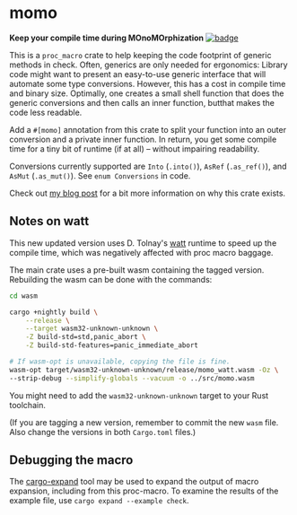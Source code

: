 # momo
**Keep your compile time during MOnoMOrphization**
[![badge](https://docs.rs/momo/badge.svg)](https://docs.rs/momo)

This is a `proc_macro` crate to help keeping the code footprint of
generic methods in check.  Often, generics are only needed for
ergonomics: Library code might want to present an easy-to-use generic
interface that will automate some type conversions. However,  this has
a cost in compile time and binary size.  Optimally, one creates a
small shell function that does the generic conversions and then calls
an inner function, butthat makes the code less readable.

Add a `#[momo]`  annotation from this crate to split your function
into an outer conversion and a private inner function.  In return,
you get some compile time for a tiny bit of runtime (if at all) –
without impairing readability.

Conversions currently supported are `Into` (`.into()`), `AsRef`
(`.as_ref()`), and `AsMut` (`.as_mut()`).  See `enum Conversions`
in code.

Check out [my blog post](https://llogiq.github.io/2019/05/18/momo.html)
for a bit more information on why this crate exists.

## Notes on watt

This new updated version uses D. Tolnay's [watt] runtime to speed
up the compile time, which was negatively affected with proc macro
baggage.

The main crate uses a pre-built wasm containing the tagged version.
Rebuilding the wasm can be done with the commands:

```bash
cd wasm

cargo +nightly build \
    --release \
    --target wasm32-unknown-unknown \
    -Z build-std=std,panic_abort \
    -Z build-std-features=panic_immediate_abort

# If wasm-opt is unavailable, copying the file is fine.
wasm-opt target/wasm32-unknown-unknown/release/momo_watt.wasm -Oz \
--strip-debug --simplify-globals --vacuum -o ../src/momo.wasm
```

You might need to add the  `wasm32-unknown-unknown` target to your
Rust toolchain.

[watt]: https://github.com/dtolnay/watt

(If you are tagging a new version, remember to commit the new `wasm` file.
Also change the versions in both `Cargo.toml` files.)

## Debugging the macro

The [cargo-expand] tool may be used to expand the output of macro expansion,
including from this proc-macro.  To examine the results of the example file,
use `cargo expand --example check`.

[cargo-expand]: https://github.com/dtolnay/cargo-expand

